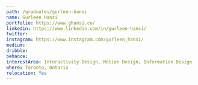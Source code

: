 ```yaml
---
path: /graduates/gurleen-hansi
name: Gurleen Hansi
portfolio: https://www.ghansi.co/
linkedin: https://www.linkedin.com/in/gurleen-hansi/
twitter:
instagram: https://www.instagram.com/gurleen_hansi/
medium:
dribble:
behance:
interestArea: Interactivity Design, Motion Design, Information Design
where: Toronto, Ontario
relocation: Yes
---
```

